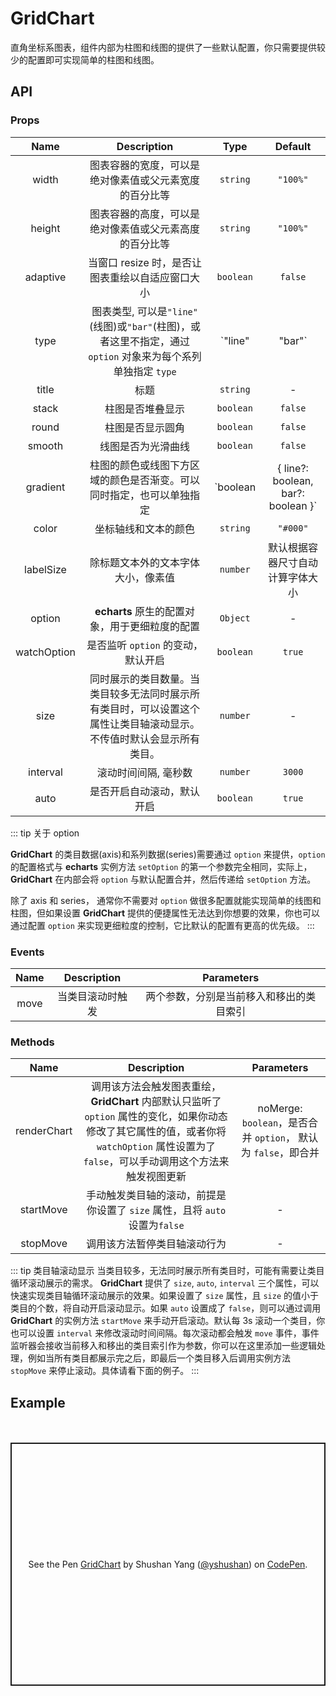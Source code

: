 # GridChart

直角坐标系图表，组件内部为柱图和线图的提供了一些默认配置，你只需要提供较少的配置即可实现简单的柱图和线图。

## API

### Props

|    Name     |                                                     Description                                                      |                     Type                      |             Default              |
| :---------: | :------------------------------------------------------------------------------------------------------------------: | :-------------------------------------------: | :------------------------------: |
|    width    |                                图表容器的宽度，可以是绝对像素值或父元素宽度的百分比等                                |                   `string`                    |             `"100%"`             |
|   height    |                                图表容器的高度，可以是绝对像素值或父元素高度的百分比等                                |                   `string`                    |             `"100%"`             |
|  adaptive   |                                   当窗口 resize 时，是否让图表重绘以自适应窗口大小                                   |                   `boolean`                   |             `false`              |
|    type     |     图表类型, 可以是`"line"`(线图)或`"bar"`(柱图)，或者这里不指定，通过 `option` 对象来为每个系列单独指定 `type`     |                `"line"|"bar"`                 |                -                 |
|    title    |                                                         标题                                                         |                   `string`                    |                -                 |
|    stack    |                                                   柱图是否堆叠显示                                                   |                   `boolean`                   |             `false`              |
|    round    |                                                   柱图是否显示圆角                                                   |                   `boolean`                   |             `false`              |
|   smooth    |                                                  线图是否为光滑曲线                                                  |                   `boolean`                   |             `false`              |
|  gradient   |                         柱图的颜色或线图下方区域的颜色是否渐变。可以同时指定，也可以单独指定                         | `boolean | { line?: boolean, bar?: boolean }` |             `false`              |
|    color    |                                                 坐标轴线和文本的颜色                                                 |                   `string`                    |             `"#000"`             |
|  labelSize  |                                          除标题文本外的文本字体大小，像素值                                          |                   `number`                    | 默认根据容器尺寸自动计算字体大小 |
|   option    |                                    **echarts** 原生的配置对象，用于更细粒度的配置                                    |                   `Object`                    |                -                 |
| watchOption |                                          是否监听 `option` 的变动，默认开启                                          |                   `boolean`                   |              `true`              |
|    size     | 同时展示的类目数量。当类目较多无法同时展示所有类目时，可以设置这个属性让类目轴滚动显示。不传值时默认会显示所有类目。 |                   `number`                    |                -                 |
|  interval   |                                                 滚动时间间隔, 毫秒数                                                 |                   `number`                    |              `3000`              |
|    auto     |                                              是否开启自动滚动，默认开启                                              |                   `boolean`                   |              `true`              |

::: tip 关于 option

**GridChart** 的类目数据(axis)和系列数据(series)需要通过 `option` 来提供，`option` 的配置格式与 **echarts** 实例方法 `setOption` 的第一个参数完全相同，实际上，**GridChart** 在内部会将 `option` 与默认配置合并，然后传递给 `setOption` 方法。

除了 axis 和 series， 通常你不需要对 `option` 做很多配置就能实现简单的线图和柱图，但如果设置 **GridChart** 提供的便捷属性无法达到你想要的效果，你也可以通过配置 `option` 来实现更细粒度的控制，它比默认的配置有更高的优先级。
:::

### Events

| Name  |   Description    |                Parameters                |
| :---: | :--------------: | :--------------------------------------: |
| move  | 当类目滚动时触发 | 两个参数，分别是当前移入和移出的类目索引 |

### Methods

|    Name     |                                                                                         Description                                                                                         |                           Parameters                           |
| :---------: | :-----------------------------------------------------------------------------------------------------------------------------------------------------------------------------------------: | :------------------------------------------------------------: |
| renderChart | 调用该方法会触发图表重绘，**GridChart** 内部默认只监听了 `option` 属性的变化，如果你动态修改了其它属性的值，或者你将 `watchOption` 属性设置为了 `false`，可以手动调用这个方法来触发视图更新 | noMerge: `boolean`，是否合并 `option`， 默认为 `false`，即合并 |
|  startMove  |                                                         手动触发类目轴的滚动，前提是你设置了 `size` 属性，且将 `auto` 设置为`false`                                                         |                               -                                |
|  stopMove   |                                                                                调用该方法暂停类目轴滚动行为                                                                                 |                               -                                |

::: tip 类目轴滚动显示
当类目较多，无法同时展示所有类目时，可能有需要让类目循环滚动展示的需求。 **GridChart** 提供了 `size`, `auto`, `interval` 三个属性，可以快速实现类目轴循环滚动展示的效果。如果设置了 `size` 属性，且 `size` 的值小于类目的个数，将自动开启滚动显示。如果 `auto` 设置成了 `false`，则可以通过调用 **GridChart** 的实例方法 `startMove` 来手动开启滚动。默认每 3s 滚动一个类目，你也可以设置 `interval` 来修改滚动时间间隔。每次滚动都会触发 `move` 事件，事件监听器会接收当前移入和移出的类目索引作为参数，你可以在这里添加一些逻辑处理，例如当所有类目都展示完之后，即最后一个类目移入后调用实例方法 `stopMove` 来停止滚动。具体请看下面的例子。
:::

## Example

<div style="height:20px;"></div>
<p class="codepen" data-height="389" data-theme-id="dark" data-default-tab="js,result" data-user="yshushan" data-slug-hash="xxwWvea" data-preview="true" style="height: 389px; box-sizing: border-box; display: flex; align-items: center; justify-content: center; border: 2px solid; margin: 1em 0; padding: 1em;" data-pen-title="GridChart">
  <span>See the Pen <a href="https://codepen.io/yshushan/pen/xxwWvea">
  GridChart</a> by Shushan Yang (<a href="https://codepen.io/yshushan">@yshushan</a>)
  on <a href="https://codepen.io">CodePen</a>.</span>
</p>
<script async src="https://static.codepen.io/assets/embed/ei.js"></script>
